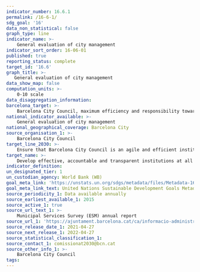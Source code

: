 ```yaml
---
indicator_number: 16.6.1
permalink: /16-6-1/
sdg_goal: '16'
data_non_statistical: false
graph_type: line
indicator_name: >-
    General evaluation of city management
indicator_sort_order: 16-06-01
published: true
reporting_status: complete
target_id: '16.6'
graph_title: >-
   General evaluation of city management
data_show_map: false
computation_units: >-
    0-10 scale
data_disaggregation_information:
barcelona_target: >-
    Barcelona City Council, maximum efficiency and responsibility towards the general public 
national_indicator_available: >-
    General evaluation of city management
national_geographical_coverage: Barcelona City
source_organisation_1: >-
    Barcelona City Council
target_line_2030: >-
    Ensure that Barcelona City Council is an agile and efficient institution that is highly valued by the general public, by achieving the following thresholds: An evaluation of above 6.5 for management
target_name: >-
    Develop effective, accountable and transparent institutions at all levels
indicator_definition:
un_designated_tier: 1
un_custodian_agency: World Bank (WB)
goal_meta_link: 'https://unstats.un.org/sdgs/metadata/files/Metadata-16-06-01.pdf'
goal_meta_link_text: United Nations Sustainable Development Goals Metadata (pdf 894kB)
source_periodicity_1: Data available annually
source_earliest_available_1: 2015
source_active_1: true
source_url_text_1: >-
    Municipal Services Survey (ESM) annual report
source_url_1: 'https://ajuntament.barcelona.cat/ca/informacio-administrativa/registre-enquestes-i-estudis-opinio'
source_release_date_1: 2021-04-27
source_next_release_1: 2022-04-27
source_statistical_classification_1: 
source_contact_1: comissionat2030@bcn.cat
source_other_info_1: >-
    Barcelona City Council
tags:
---
```

